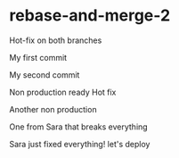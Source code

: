 # rebase-and-merge-2

Hot-fix on both branches

My first commit

My second commit

Non production ready
Hot fix

Another non production

One from Sara that breaks everything

Sara just fixed everything! let's deploy
